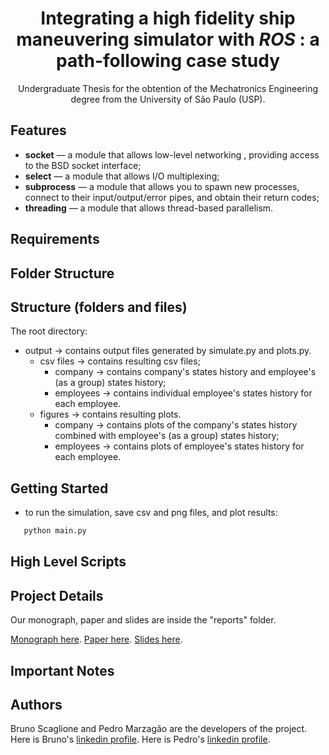 <h1 align="center">
Integrating a high fidelity ship maneuvering simulator with <i>ROS</i> : a path-following case study
</h1>

<p align="center">
    Undergraduate Thesis for the obtention of the Mechatronics Engineering degree from the University of São Paulo (USP).
</p>

<p align="center">
<!-- Overview here -->
</p>

## Features

[//]: # (Add the features of your project here:)

- **socket** — a module that allows low-level networking , providing access to the BSD socket interface;
- **select** —  a module that allows I/O multiplexing;
- **subprocess** — a module that allows you to spawn new processes, connect to their input/output/error pipes, and obtain their return codes;
- **threading** — a module that allows thread-based parallelism.

## Requirements

## Folder Structure

## Structure (folders and files)

The root directory:
  - output &#8594; contains output files generated by simulate.py and plots.py.
      - csv files &#8594; contains resulting csv files;
          - company &#8594; contains company's states history and employee's (as a group) states history;
          - employees &#8594; contains individual employee's states history for each employee.
      - figures  &#8594; contains resulting plots.
          - company &#8594; contains plots of the company's states history combined with employee's (as a group) states history;
          - employees &#8594; contains plots of employee's states history for each employee.

## Getting Started

* to run the simulation, save csv and png files, and plot results:

```bash
   python main.py
```

## High Level Scripts

## Project Details

Our monograph, paper and slides are inside the "reports" folder.

[Monograph here](https://github.com/BrunoScaglione/Backdoor-Attack-Simulation/blob/main/Relatorio_Redes___Entrega_2.pdf).
[Paper here](https://github.com/BrunoScaglione/Backdoor-Attack-Simulation/blob/main/Relatorio_Redes___Entrega_2.pdf).
[Slides here](https://github.com/BrunoScaglione/Backdoor-Attack-Simulation/blob/main/Relatorio_Redes___Entrega_2.pdf).

## Important Notes

## Authors

Bruno Scaglione and Pedro Marzagão are the developers of the project. Here is Bruno's [linkedin profile](https://www.linkedin.com/in/bruno-scaglione-4412a0165/). Here is Pedro's [linkedin profile](https://www.linkedin.com/in/bruno-scaglione-4412a0165/).
